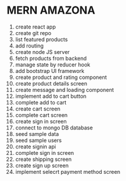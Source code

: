 # MERN AMAZONA

1. create react app
2. create git repo
3. list featured products
4. add routing
5. create node JS server
6. fetch products from backend
7. manage state by reducer hook
8. add bootstrap UI framework
9. create product and rating component
10. create product details screen
11. create message and loading component
12. implement add to cart button
13. complete add to cart
14. create cart screen
15. complete cart screen
16. create sign in screen
17. connect to mongo DB database
18. seed sample data
19. seed sample users
20. create signin api
21. complete sign in screen
22. create shipping screen
23. create sign up screen
24. implement selecrt payment method screen
